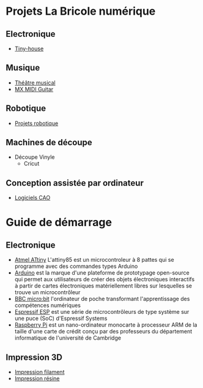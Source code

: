 # Projets La Bricole numérique

## Electronique

 * [Tiny-house](https://github.com/labricolenumerique/tiny-house)

## Musique

 * [Théâtre musical](https://github.com/La-Bricole-numerique-Avrille/Theatre-musical)
 * [MX MIDI Guitar](https://github.com/labricolenumerique/MX_MIDI_Guitar)

## Robotique

 * [Projets robotique](https://github.com/labricolenumerique/robotique)

## Machines de découpe
 * Découpe Vinyle
   * Cricut

## Conception assistée par ordinateur

  * [Logiciels CAO](CAO.md)

# Guide de démarrage

## Electronique

 * [Atmel ATtiny](http://christianpc.fr/comment-programmer-un-attiny-85) L'attiny85 est un microcontroleur à 8 pattes qui se programme avec des commandes types Arduino
 * [Arduino](https://github.com/La-Bricole-numerique-Avrille/Arduino) est la marque d'une plateforme de prototypage open-source qui permet aux utilisateurs de créer des objets électroniques interactifs à partir de cartes électroniques matériellement libres sur lesquelles se trouve un microcontrôleur
 * [BBC micro:bit](https://github.com/La-Bricole-numerique-Avrille/micro-bit) l'ordinateur de poche transformant l'apprentissage des compétences numériques
 * [Espressif ESP](https://github.com/La-Bricole-numerique-Avrille/ESP) est une série de microcontrôleurs de type système sur une puce (SoC) d'Espressif Systems
 * [Raspberry Pi](https://www.raspberrypi.com) est un nano-ordinateur monocarte à processeur ARM de la taille d'une carte de crédit conçu par des professeurs du département informatique de l'université de Cambridge

## Impression 3D

 * [Impression filament](https://github.com/La-Bricole-numerique-Avrille/Impression-3D?tab=readme-ov-file#impression-filament)
 * [Impression résine](https://github.com/La-Bricole-numerique-Avrille/Impression-3D?tab=readme-ov-file#impression-r%C3%A9sine)
